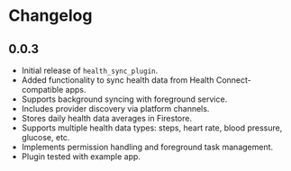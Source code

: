 # Changelog

## 0.0.3

- Initial release of `health_sync_plugin`.
- Added functionality to sync health data from Health Connect-compatible apps.
- Supports background syncing with foreground service.
- Includes provider discovery via platform channels.
- Stores daily health data averages in Firestore.
- Supports multiple health data types: steps, heart rate, blood pressure, glucose, etc.
- Implements permission handling and foreground task management.
- Plugin tested with example app.

